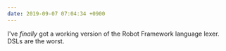 ```yaml
---
date: 2019-09-07 07:04:34 +0900
---
```

I've _finally_ got a working version of the Robot Framework language lexer. DSLs are the worst.

